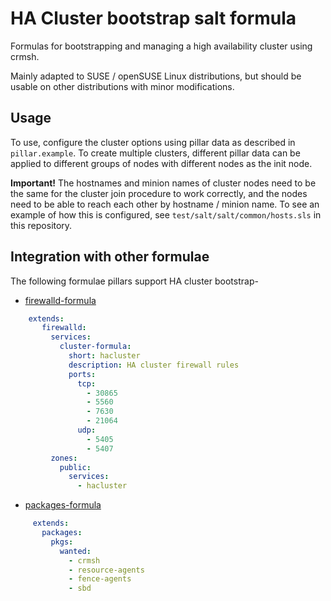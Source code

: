 # HA Cluster bootstrap salt formula

Formulas for bootstrapping and managing a high availability cluster
using crmsh.

Mainly adapted to SUSE / openSUSE Linux distributions, but should be
usable on other distributions with minor modifications.

## Usage

To use, configure the cluster options using pillar data as described
in `pillar.example`. To create multiple clusters, different pillar
data can be applied to different groups of nodes with different nodes
as the init node.

**Important!** The hostnames and minion names of cluster nodes need to
be the same for the cluster join procedure to work correctly, and the
nodes need to be able to reach each other by hostname / minion
name. To see an example of how this is configured, see
`test/salt/salt/common/hosts.sls` in this repository.

## Integration with other formulae

The following formulae pillars support HA cluster bootstrap-

* [firewalld-formula](https://github.com/saltstack-formulas/firewalld-formula)

``` yaml
    extends:
       firewalld:
         services:
           cluster-formula:
             short: hacluster
             description: HA cluster firewall rules
             ports:
               tcp:
                 - 30865
                 - 5560
                 - 7630
                 - 21064
               udp:
                 - 5405
                 - 5407
         zones:
           public:
             services:
               - hacluster
```
     
* [packages-formula](https://github.com/saltstack-formulas/packages-formula>)
     
``` yaml     
     extends:
       packages:
         pkgs:
           wanted:
             - crmsh
             - resource-agents
             - fence-agents
             - sbd
```
